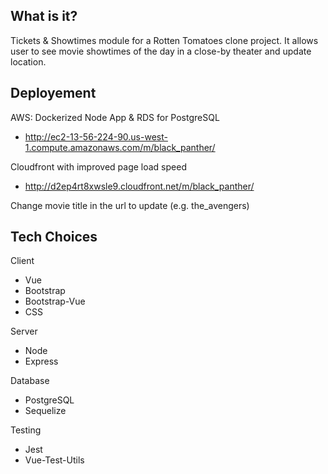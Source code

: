 ## What is it?
Tickets & Showtimes module for a Rotten Tomatoes clone project.
It allows user to see movie showtimes of the day in a close-by theater and update location.

## Deployement
AWS: Dockerized Node App & RDS for PostgreSQL
- http://ec2-13-56-224-90.us-west-1.compute.amazonaws.com/m/black_panther/

Cloudfront with improved page load speed
- http://d2ep4rt8xwsle9.cloudfront.net/m/black_panther/

Change movie title in the url to update (e.g. the_avengers)

## Tech Choices
Client
- Vue
- Bootstrap
- Bootstrap-Vue
- CSS
	
Server
- Node
- Express

Database
- PostgreSQL
- Sequelize

Testing
- Jest
- Vue-Test-Utils

	


